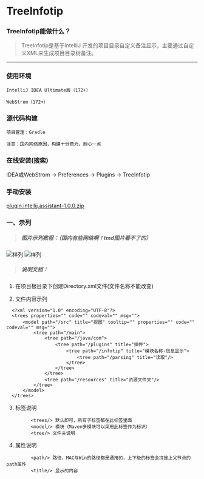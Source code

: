 # TreeInfotip

### TreeInfotip能做什么？

> TreeInfotip是基于IntelliJ 开发的项目目录自定义备注显示，主要通过自定义XML来生成项目目录树备注。

---
### 使用环境

`IntelliJ IDEA Ultimate版（172+）`

`WebStrom（172+）`

### 源代码构建

    项目管理：Gradle
    
    注意：国内网络原因，构建十分费力，耐心一点
   
### 在线安装(搜索)

 IDEA或WebStrom -> Preferences -> Plugins -> TreeInfotip
 
### 手动安装

 [plugin.intellij.assistant-1.0.0.zip](https://raw.githubusercontent.com/Link-Kou/intellij-treeInfotip/master/builds/plugin.intellij.assistant-1.0.0.zip)
 
### 一、示列
> ##### 图片示列教程：（国内有些网络啊！tmd图片看不了的）

 ![样列](https://raw.githubusercontent.com/Link-Kou/intellij-treeInfotip/master/image/2019-09-09_15-02-56.jpg "样列")
 ![样列](https://raw.githubusercontent.com/Link-Kou/intellij-treeInfotip/master/image/2019-09-09_15-01-56.jpg "样列")
 

> ##### 说明文档：

1. 在项目根目录下创建Directory.xml文件(文件名称不能改变)

2. 文件内容示列
```xml：
  <?xml version="1.0" encoding="UTF-8"?>
  <trees properties="" code="" codeval="" msg="">
      <model path="/src" title="视图" tooltip="" properties="" code="" codeval="" msg="">
          <tree path="/main">
              <tree path="/java/com">
                  <tree path="/plugins" title="插件">
                      <tree path="/infotip" title="模块名称-信息显示">
                          <tree path="/parsing" title="读取"/>
                      </tree>
                  </tree>
              </tree>
              <tree path="/resources" title="资源文件夹"/>
          </tree>
      </model>
  </trees>
```

3. 标签说明
```标签说明文档：
         <trees/> 默认即可，所有子标签都在此标签里面
         <model/> 模块（Maven多模块可以采用此标签作为标识）
         <tree/> 文件夹说明
```

4. 属性说明
```属性说明文档：
         <path/> 路径，MAC与Win的路径都是通用的，上下级的标签会拼接上父节点的path属性
         <title/> 显示的内容
```